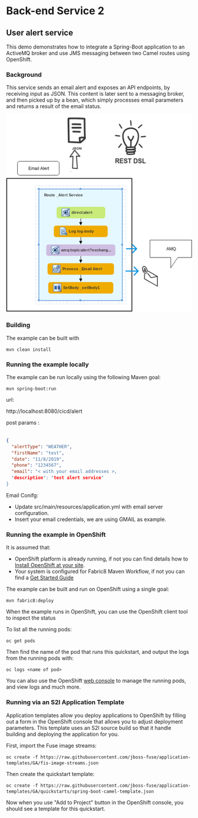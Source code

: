 # Back-end Service 2
## User alert service

This demo demonstrates how to integrate a Spring-Boot application to an ActiveMQ broker and use JMS messaging between two Camel routes using OpenShift.



### Background


This service sends an email alert and exposes an API endpoints, by receiving input as JSON. This content is later sent to a messaging broker, and then picked up by a bean, which simply processes email parameters and returns a result of the email status.

 


  ![alt text](../images/Service2.png "Fuse Service 2")

### Building

The example can be built with

    mvn clean install

### Running the example locally

The example can be run locally using the following Maven goal:

    mvn spring-boot:run


url: 

http://localhost:8080/cicd/alert

post params :

```json

{
  "alertType": "WEATHER",
  "firstName": "test",
  "date": "11/8/2019",
  "phone": "1234567",
  "email": "< with your email addresses >,
  "description": "test alert service"
}

```


Email Conifg:

 - Update src/main/resources/application.yml with email server configuration.
 - Insert your email credentials, we are using GMAIL as example.



### Running the example in OpenShift

It is assumed that:
- OpenShift platform is already running, if not you can find details how to [Install OpenShift at your site](https://docs.openshift.com/container-platform/3.3/install_config/index.html).
- Your system is configured for Fabric8 Maven Workflow, if not you can find a [Get Started Guide](https://access.redhat.com/documentation/en/red-hat-jboss-middleware-for-openshift/3/single/red-hat-jboss-fuse-integration-services-20-for-openshift/)

The example can be built and run on OpenShift using a single goal:

    mvn fabric8:deploy

When the example runs in OpenShift, you can use the OpenShift client tool to inspect the status

To list all the running pods:

    oc get pods

Then find the name of the pod that runs this quickstart, and output the logs from the running pods with:

    oc logs <name of pod>

You can also use the OpenShift [web console](https://docs.openshift.com/container-platform/3.3/getting_started/developers_console.html#developers-console-video) to manage the
running pods, and view logs and much more.

### Running via an S2I Application Template

Application templates allow you deploy applications to OpenShift by filling out a form in the OpenShift console that allows you to adjust deployment parameters.  This template uses an S2I source build so that it handle building and deploying the application for you.

First, import the Fuse image streams:

    oc create -f https://raw.githubusercontent.com/jboss-fuse/application-templates/GA/fis-image-streams.json

Then create the quickstart template:

    oc create -f https://raw.githubusercontent.com/jboss-fuse/application-templates/GA/quickstarts/spring-boot-camel-template.json

Now when you use "Add to Project" button in the OpenShift console, you should see a template for this quickstart. 

